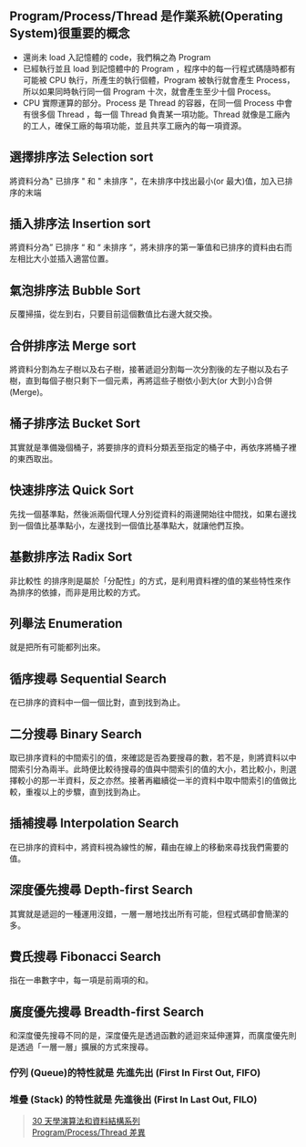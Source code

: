 ## Program/Process/Thread 是作業系統(Operating System)很重要的概念

- 還尚未 load 入記憶體的 code，我們稱之為 Program
- 已經執行並且 load 到記憶體中的 Program ，程序中的每一行程式碼隨時都有可能被 CPU 執行，所產生的執行個體，Program 被執行就會產生 Process，所以如果同時執行同一個 Program 十次，就會產生至少十個 Process。
- CPU 實際運算的部分。Process 是 Thread 的容器，在同一個 Process 中會有很多個 Thread ，每一個 Thread 負責某一項功能。Thread 就像是工廠內的工人，確保工廠的每項功能，並且共享工廠內的每一項資源。

## 選擇排序法 Selection sort

將資料分為" 已排序 " 和 " 未排序 "，在未排序中找出最小(or 最大)值，加入已排序的末端

## 插入排序法 Insertion sort

將資料分為” 已排序 “ 和 “ 未排序 “，將未排序的第一筆值和已排序的資料由右而左相比大小並插入適當位置。

## 氣泡排序法 Bubble Sort

反覆掃描，從左到右，只要目前這個數值比右邊大就交換。

## 合併排序法 Merge sort

將資料分割為左子樹以及右子樹，接著遞迴分割每一次分割後的左子樹以及右子樹，直到每個子樹只剩下一個元素，再將這些子樹依小到大(or 大到小)合併(Merge)。

## 桶子排序法 Bucket Sort

其實就是準備幾個桶子，將要排序的資料分類丟至指定的桶子中，再依序將桶子裡的東西取出。

## 快速排序法 Quick Sort

先找一個基準點，然後派兩個代理人分別從資料的兩邊開始往中間找，如果右邊找到一個值比基準點小，左邊找到一個值比基準點大，就讓他們互換。

## 基數排序法 Radix Sort

非比較性 的排序則是屬於「分配性」的方式，是利用資料裡的值的某些特性來作為排序的依據，而非是用比較的方式。

## 列舉法 Enumeration

就是把所有可能都列出來。

## 循序搜尋 Sequential Search

在已排序的資料中一個一個比對，直到找到為止。

## 二分搜尋 Binary Search

取已排序資料的中間索引的值，來確認是否為要搜尋的數，若不是，則將資料以中間索引分為兩半。此時便比較待搜尋的值與中間索引的值的大小，若比較小，則選擇較小的那一半資料，反之亦然。接著再繼續從一半的資料中取中間索引的值做比較，重複以上的步驟，直到找到為止。

## 插補搜尋 Interpolation Search

在已排序的資料中，將資料視為線性的解，藉由在線上的移動來尋找我們需要的值。

## 深度優先搜尋 Depth-first Search

其實就是遞迴的一種運用沒錯，一層一層地找出所有可能，但程式碼卻會簡潔的多。

## 費氏搜尋 Fibonacci Search

指在一串數字中，每一項是前兩項的和。

## 廣度優先搜尋 Breadth-first Search

和深度優先搜尋不同的是，深度優先是透過函數的遞迴來延伸運算，而廣度優先則是透過「一層一層」擴展的方式來搜尋。

### 佇列 (Queue)的特性就是 先進先出 (First In First Out, FIFO)

### 堆疊 (Stack) 的特性就是 先進後出 (First In Last Out, FILO)

> [ 30 天學演算法和資料結構系列](https://ithelp.ithome.com.tw/articles/10209931) <br>[Program/Process/Thread 差異](https://totoroliu.medium.com/program-process-thread-%E5%B7%AE%E7%95%B0-4a360c7345e5)
